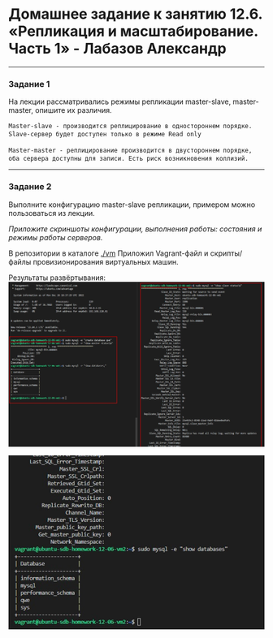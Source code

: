 # Домашнее задание к занятию 12.6. «Репликация и масштабирование. Часть 1» - Лабазов Александр

---

### Задание 1

На лекции рассматривались режимы репликации master-slave, master-master, опишите их различия.
```
Master-slave - производится реплицирование в одностороннем порядке. Slave-сервер будет доступен только в режиме Read only

Master-master - реплицирование производится в двустороннем порядке, оба сервера доступны для записи. Есть риск возникновения коллизий.
```

---

### Задание 2

Выполните конфигурацию master-slave репликации, примером можно пользоваться из лекции.

*Приложите скриншоты конфигурации, выполнения работы: состояния и режимы работы серверов.*

В репозитории в каталоге [./vm](./vm/) Приложил Vagrant-файл и скрипты/файлы провизионирования виртуальных машин.

Результаты развёртывания:
![Статусы](./images/statuses.jpg)

![Статусы](./images/statuses2.jpg)